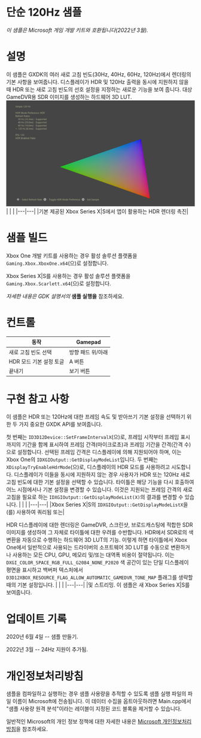 # 단순 120Hz 샘플

*이 샘플은 Microsoft 게임 개발 키트와 호환됩니다(2022년 3월).*

# 설명

이 샘플은 GXDK의 여러 새로 고침 빈도(30Hz, 40Hz, 60Hz, 120Hz)에서 렌더링의 기본 사항을 보여줍니다. 디스플레이가 HDR 및 120Hz 출력을 동시에 지원하지 않을 때 HDR 또는 새로 고침 빈도의 선호 설정을 지정하는 새로운 기능을 보여 줍니다. 대상
GameDVR용 SDR 이미지를 생성하는 하드웨어 3D LUT. ![](./media/image1.png)
| | |
|---|---|
|기본 제공된 Xbox Series X|S에서 앱이 활용하는 HDR 렌더링 촉진|


# 샘플 빌드

Xbox One 개발 키트를 사용하는 경우 활성 솔루션 플랫폼을 `Gaming.Xbox.XboxOne.x64`(으)로 설정합니다.

Xbox Series X|S를 사용하는 경우 활성 솔루션 플랫폼을 `Gaming.Xbox.Scarlett.x64`(으)로 설정합니다.

*자세한 내용은* *GDK 설명서의* __샘플 실행을__ 참조하세요.&nbsp;

# 컨트롤

| 동작 | Gamepad |
|---|---|
| 새로 고침 빈도 선택 | 방향 패드 위/아래 |
| HDR 모드 기본 설정 토글 | A 버튼 |
| 끝내기 | 보기 버튼 |

# 구현 참고 사항

이 샘플은 HDR 또는 120Hz에 대한 프레임 속도 및 받아쓰기 기본 설정을 선택하기 위한 두 가지 중요한 GXDK API를 보여줍니다.

첫 번째는 `ID3D12Device::SetFrameIntervalX`(으)로, 프레임 시작부터 프레임 표시까지의 기간을 함께 표시하여 프레임 간격(마이크로초)과 프레임 기간을 간격(간격 수)으로 설정합니다. 선택된 프레임 간격은 디스플레이에 의해 지원되어야 하며, 이는
Xbox One의 `IDXGIOutput::GetDisplayModeList`입니다. 두 번째는 `XDisplayTryEnableHdrMode`(으)로, 디스플레이의 HDR 모드를 사용하려고 시도합니다. 디스플레이가 이들을 동시에 지원하지 않는 경우 사용자가 HDR 또는 120Hz 새로 고침 빈도에 대한 기본 설정을 선택할 수 있습니다. 타이틀은 해당 기능을 다시 호출하여 어느 시점에서나 기본 설정을 변경할 수 있습니다. 이것은 지원되는 프레임 간격의 새로 고침을 필요로 하는 `IDXGIOutput::GetDisplayModeList(X)`의 결과를 변경할 수 있습니다.
| | |
|---|---|
|Xbox Series X|S의 `IDXGIOutput::GetDisplayModeListX`을(를) 사용하여 쿼리됨 또는|


HDR 디스플레이에 대한 렌더링은 GameDVR, 스크린샷, 브로드캐스팅에 적합한 SDR 이미지를 생성하여 그 자체로 타이틀에 대한 우려를 수반합니다.
HDR에서 SDR로의 색 변환을 자동으로 수행하는 하드웨어 3D LUT의 기능. 이렇게 하면 타이틀에서 Xbox One에서 일반적으로 사용되는 드라이버의 소프트웨어 3D LUT를 수동으로 변환하거나 사용하는 모든 CPU, GPU, 메모리 및/또는 대역폭 비용이 절약됩니다. 이는 `DXGI_COLOR_SPACE_RGB_FULL_G2084_NONE_P2020` 색 공간이 있는 단일 디스플레이 평면을 표시하고 백버퍼 텍스처에서 `D3D12XBOX_RESOURCE_FLAG_ALLOW_AUTOMATIC_GAMEDVR_TONE_MAP` 플래그를 생략할 때의 기본 설정입니다.
| | |
|---|---|
|및 스트리밍. 이 샘플은 새 Xbox Series X|S를 보여줍니다.

# 업데이트 기록

2020년 6월 4일 -- 샘플 만들기.

2022년 3월 -- 24Hz 지원이 추가됨.

# 개인정보처리방침

샘플을 컴파일하고 실행하는 경우 샘플 사용량을 추적할 수 있도록 샘플 실행 파일의 파일 이름이 Microsoft에 전송됩니다. 이 데이터 수집을 옵트아웃하려면 Main.cpp에서 "샘플 사용량 원격 분석"이라는 레이블이 지정된 코드 블록을 제거할 수 있습니다.

일반적인 Microsoft의 개인 정보 정책에 대한 자세한 내용은 [Microsoft 개인정보처리방침](https://privacy.microsoft.com/en-us/privacystatement/)을 참조하세요.


